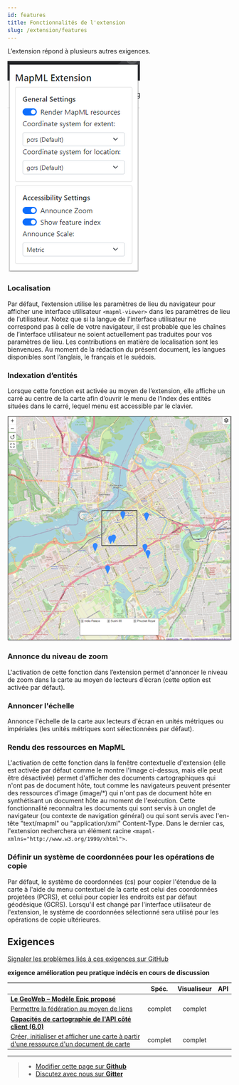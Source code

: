 ```yaml
---
id: features
title: Fonctionnalités de l'extension 
slug: /extension/features
---
```


L’extension répond à plusieurs autres exigences.

![Fenêtre contextuelle d’extension](../assets/img/render-mapml.png)

### Localisation 

Par défaut, l’extension utilise les paramètres de lieu du navigateur pour afficher une interface utilisateur `<mapml-viewer>` dans les paramètres de lieu de l’utilisateur. Notez que si la langue de l’interface utilisateur ne correspond pas à celle de votre navigateur, il est probable que les chaînes de l’interface utilisateur ne soient actuellement pas traduites pour vos paramètres de lieu. Les contributions en matière de localisation sont les bienvenues. Au moment de la rédaction du présent document, les langues disponibles sont l’anglais, le français et le suédois.

### Indexation d’entités

Lorsque cette fonction est activée au moyen de l’extension, elle affiche un carré au centre de la carte afin d’ouvrir le menu de l’index des entités situées dans le carré, lequel menu est accessible par le clavier.

![Exemple d’index des entités](../assets/img/feature-index.png)

### Annonce du niveau de zoom

L'activation de cette fonction dans l’extension permet d'annoncer le niveau de zoom dans la carte au moyen de lecteurs d’écran (cette option est activée par défaut).

### Annoncer l'échelle

Annonce l'échelle de la carte aux lecteurs d'écran en unités métriques ou impériales (les unités métriques sont sélectionnées par défaut).

### Rendu des ressources en MapML

L'activation de cette fonction dans la fenêtre contextuelle d'extension (elle est activée par défaut comme le montre l'image ci-dessus, mais elle peut être désactivée) permet d'afficher des documents cartographiques qui n'ont pas de document hôte, tout comme les navigateurs peuvent présenter des ressources d'image  (image/*) qui n'ont pas de document hôte en synthétisant un document hôte au moment de l'exécution. Cette fonctionnalité reconnaîtra les documents qui sont servis à un onglet de navigateur (ou contexte de navigation général) ou qui sont servis avec l'en-tête  "text/mapml" ou "application/xml" Content-Type. Dans le dernier cas, l'extension recherchera un élément racine `<mapml- xmlns="http://www.w3.org/1999/xhtml">`.

### Définir un système de coordonnées pour les opérations de copie

Par défaut, le système de coordonnées (cs) pour copier l'étendue de la carte à 
l'aide du menu contextuel de la carte est celui des coordonnées projetées (PCRS), 
et celui pour copier les endroits est par défaut géodésique (GCRS). Lorsqu'il est 
changé par l'interface utilisateur de l'extension, le système de coordonnées 
sélectionné sera utilisé pour les opérations de copie ultérieures.

## Exigences 

[Signaler les problèmes liés à ces exigences sur GitHub](https://github.com/Maps4HTML/HTML-Map-Element-UseCases-Requirements/issues/new?title=-SUMMARIZE+THE+PROBLEM-&body=-DESCRIBE+THE+PROBLEM-)

<p><b><span class="requirement">exigence</span>
<span class="enhancement">amélioration</span>
<span class="impractical">peu pratique</span>
<span class="undecided">indécis</span>
<span class="discussion">en cours de discussion</span></b></p>

|  | Spéc. | Visualiseur | API |
|:---------------------------------------------------------------------------------|:------: |:-----: |:---: |
| [**Le GeoWeb – Modèle Epic proposé**](https://github.com/Maps4HTML/HTML-Map-Element-UseCases-Requirements/issues/172) |  |  |  |
| <div class="discussion">[Permettre la fédération au moyen de liens](https://github.com/Maps4HTML/HTML-Map-Element-UseCases-Requirements/issues/19)</div> | complet | complet |  |
| [**Capacités de cartographie de l'API côté client (6.0)**](https://maps4html.org/HTML-Map-Element-UseCases-Requirements/#client-apis) |  |  |  |
| <div class="discussion">[Créer, initialiser et afficher une carte à partir d'une ressource d'un document de carte](https://github.com/Maps4HTML/HTML-Map-Element-UseCases-Requirements/issues/259)</div> | complet | complet |  |

---

> - [Modifier cette page sur **Github**](https://github.com/Maps4HTML/web-map-doc/edit/main/docs/extension/features.md)
> - [Discutez avec nous sur **Gitter**](https://gitter.im/Maps4HTML/chat)
